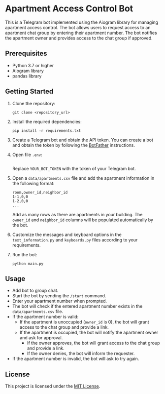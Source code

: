# Apartment Access Control Bot

This is a Telegram bot implemented using the Aiogram library for managing apartment access control. The bot allows users to request access to an apartment chat group by entering their apartment number. The bot notifies the apartment owner and provides access to the chat group if approved.

## Prerequisites

- Python 3.7 or higher
- Aiogram library
- pandas library

## Getting Started

1. Clone the repository:

   ```
   git clone <repository_url>
   ```

2. Install the required dependencies:

   ```
   pip install -r requirements.txt
   ```

3. Create a Telegram bot and obtain the API token. You can create a bot and obtain the token by following the [BotFather](https://core.telegram.org/bots#botfather) instructions.

4. Open file ```.env```:

   ```BOT_TOKEN=59684292:AAHaOwbQEkjW2313123
   ```

   Replace `YOUR_BOT_TOKEN` with the token of your Telegram bot.

5. Open a `data/apartments.csv` file and add the apartment information in the following format:

   ```csv
   room,owner_id,neighbor_id
   1-1,0,0
   1-2,0,0
   ...
   ```

   Add as many rows as there are apartments in your building. The `owner_id` and `neighbor_id` columns will be populated automatically by the bot.

6. Customize the messages and keyboard options in the `text_information.py` and `keyboards.py` files according to your requirements.

7. Run the bot:

   ```
   python main.py
   ```

## Usage

- Add bot to group chat.
- Start the bot by sending the `/start` command.
- Enter your apartment number when prompted.
- The bot will check if the entered apartment number exists in the `data/apartments.csv` file.
- If the apartment number is valid:
  - If the apartment is unoccupied (`owner_id` is 0), the bot will grant access to the chat group and provide a link.
  - If the apartment is occupied, the bot will notify the apartment owner and ask for approval.
    - If the owner approves, the bot will grant access to the chat group and provide a link.
    - If the owner denies, the bot will inform the requester.
- If the apartment number is invalid, the bot will ask to try again.

## License

This project is licensed under the [MIT License](LICENSE).